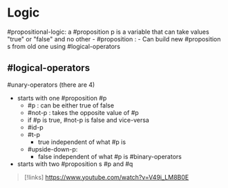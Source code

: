 
# Logic
#propositional-logic: a #proposition p is a variable that can take values "true" or "false" and no other
	- #proposition :
	- Can build new #proposition s from old one using #logical-operators 

## #logical-operators 
#unary-operators (there are 4)
- starts with one #proposition #p
	- #p : can be either true of false
	- #not-p : takes the opposite value of #p 
	- if #p is true, #not-p is false and vice-versa
	- #id-p
	- #t-p 
		- true independent of what #p is
	- #upside-down-p:
		- false independent of what #p is
#binary-operators
- starts with two #proposition s #p and #q 

>[!links]
>https://www.youtube.com/watch?v=V49i_LM8B0E

